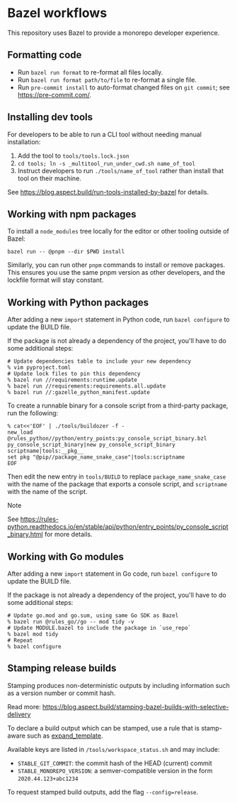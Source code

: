 # Bazel workflows

This repository uses Bazel to provide a monorepo developer experience.

## Formatting code

- Run `bazel run format` to re-format all files locally.
- Run `bazel run format path/to/file` to re-format a single file.
- Run `pre-commit install` to auto-format changed files on `git commit`; see https://pre-commit.com/.

## Installing dev tools

For developers to be able to run a CLI tool without needing manual installation:

1. Add the tool to `tools/tools.lock.json`
2. `cd tools; ln -s _multitool_run_under_cwd.sh name_of_tool`
3. Instruct developers to run `./tools/name_of_tool` rather than install that tool on their machine.

See https://blog.aspect.build/run-tools-installed-by-bazel for details.

## Working with npm packages

To install a `node_modules` tree locally for the editor or other tooling outside of Bazel:

```
bazel run -- @pnpm --dir $PWD install
```

Similarly, you can run other `pnpm` commands to install or remove packages.
This ensures you use the same pnpm version as other developers, and the lockfile format will stay constant.

## Working with Python packages

After adding a new `import` statement in Python code, run `bazel configure` to update the BUILD file.

If the package is not already a dependency of the project, you'll have to do some additional steps:

```shell
# Update dependencies table to include your new dependency
% vim pyproject.toml
# Update lock files to pin this dependency
% bazel run //requirements:runtime.update
% bazel run //requirements:requirements.all.update
% bazel run //:gazelle_python_manifest.update
```

To create a runnable binary for a console script from a third-party package, run the following:

```shell
% cat<<'EOF' | ./tools/buildozer -f -
new_load @rules_python//python/entry_points:py_console_script_binary.bzl py_console_script_binary|new py_console_script_binary scriptname|tools:__pkg__
set pkg "@pip//package_name_snake_case"|tools:scriptname
EOF
```

Then edit the new entry in `tools/BUILD` to replace `package_name_snake_case` with the name of the package that exports a console script, and `scriptname` with the name of the script.

>[!NOTE]
>See https://rules-python.readthedocs.io/en/stable/api/python/entry_points/py_console_script_binary.html for more details.

## Working with Go modules

After adding a new `import` statement in Go code, run `bazel configure` to update the BUILD file.

If the package is not already a dependency of the project, you'll have to do some additional steps:

```shell
# Update go.mod and go.sum, using same Go SDK as Bazel
% bazel run @rules_go//go -- mod tidy -v
# Update MODULE.bazel to include the package in `use_repo`
% bazel mod tidy
# Repeat
% bazel configure
```

## Stamping release builds

Stamping produces non-deterministic outputs by including information such as a version number or commit hash.

Read more: https://blog.aspect.build/stamping-bazel-builds-with-selective-delivery

To declare a build output which can be stamped, use a rule that is stamp-aware such as
[expand_template](https://docs.aspect.build/rulesets/aspect_bazel_lib/docs/expand_template).

Available keys are listed in `/tools/workspace_status.sh` and may include:

- `STABLE_GIT_COMMIT`: the commit hash of the HEAD (current) commit
- `STABLE_MONOREPO_VERSION`: a semver-compatible version in the form `2020.44.123+abc1234`

To request stamped build outputs, add the flag `--config=release`.
